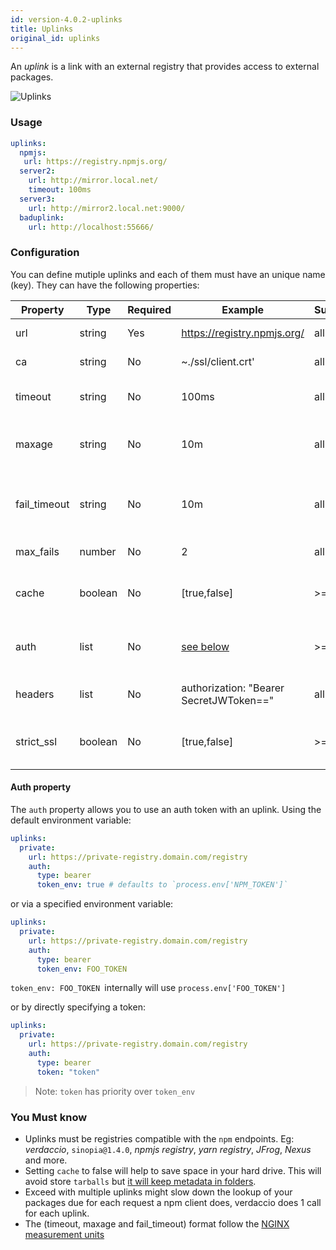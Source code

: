 ```yaml
---
id: version-4.0.2-uplinks
title: Uplinks
original_id: uplinks
---
```


An *uplink* is a link with an external registry that provides access to external packages.

![Uplinks](https://user-images.githubusercontent.com/558752/52976233-fb0e3980-33c8-11e9-8eea-5415e6018144.png)

### Usage

```yaml
uplinks:
  npmjs:
   url: https://registry.npmjs.org/
  server2:
    url: http://mirror.local.net/
    timeout: 100ms
  server3:
    url: http://mirror2.local.net:9000/
  baduplink:
    url: http://localhost:55666/
```
### Configuration

You can define mutiple uplinks and each of them must have an unique name (key). They can have the following properties:

Property | Type | Required | Example | Support | Description | Default
--- | --- | --- | --- | --- | --- | ---
url | string | Yes | https://registry.npmjs.org/ | all | The registry url | npmjs
ca | string | No | ~./ssl/client.crt' | all | SSL path certificate | No default
timeout | string | No | 100ms | all | set new timeout for the request | 30s
maxage | string | No |10m | all | the time threshold to the cache is valid | 2m
fail_timeout | string | No |10m | all | defines max time when a request becomes a failure | 5m
max_fails | number | No |2 | all | limit maximun failure request | 2
cache | boolean | No |[true,false] | >= 2.1 | cache all remote tarballs in storage | true
auth | list | No | [see below](uplinks.md#auth-property)  | >= 2.5 | assigns the header 'Authorization' [more info](http://blog.npmjs.org/post/118393368555/deploying-with-npm-private-modules) | disabled
headers | list | No | authorization: "Bearer SecretJWToken==" | all | list of custom headers for the uplink | disabled
strict_ssl |boolean | No | [true,false] | >= 3.0 | If true, requires SSL certificates be valid. | true

#### Auth property

The `auth` property allows you to use an auth token with an uplink. Using the default environment variable:

```yaml
uplinks:
  private:
    url: https://private-registry.domain.com/registry
    auth:
      type: bearer
      token_env: true # defaults to `process.env['NPM_TOKEN']`
```

or via a specified environment variable:

```yaml
uplinks:
  private:
    url: https://private-registry.domain.com/registry
    auth:
      type: bearer
      token_env: FOO_TOKEN
```

`token_env: FOO_TOKEN `internally will use `process.env['FOO_TOKEN']`

or by directly specifying a token:

```yaml
uplinks:
  private:
    url: https://private-registry.domain.com/registry
    auth:
      type: bearer
      token: "token"
```

> Note: `token` has priority over `token_env`

### You Must know

* Uplinks must be registries compatible with the `npm` endpoints. Eg: *verdaccio*, `sinopia@1.4.0`, *npmjs registry*, *yarn registry*, *JFrog*, *Nexus* and more.
* Setting `cache` to false will help to save space in your hard drive. This will avoid store `tarballs` but [it will keep metadata in folders](https://github.com/verdaccio/verdaccio/issues/391).
* Exceed with multiple uplinks might slow down the lookup of your packages due for each request a npm client does, verdaccio does 1 call for each uplink.
* The (timeout, maxage and fail_timeout) format follow the [NGINX measurement units](http://nginx.org/en/docs/syntax.html)

